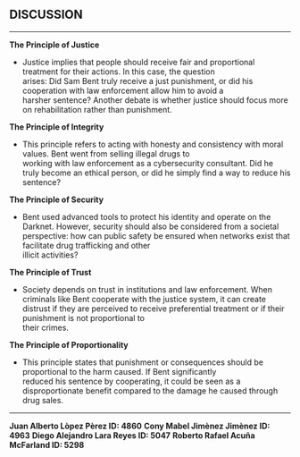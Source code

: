 ## DISCUSSION

--- 
**The Principle of Justice**
- Justice implies that people should receive fair and proportional treatment for their actions. In this case, the question  
arises: Did Sam Bent truly receive a just punishment, or did his cooperation with law enforcement allow him to avoid a  
harsher sentence? Another debate is whether justice should focus more on rehabilitation rather than punishment.

**The Principle of Integrity**
- This principle refers to acting with honesty and consistency with moral values. Bent went from selling illegal drugs to  
working with law enforcement as a cybersecurity consultant. Did he truly become an ethical person, or did he simply find a
way to reduce his sentence?

**The Principle of Security**
- Bent used advanced tools to protect his identity and operate on the Darknet. However, security should also be considered from 
a societal perspective: how can public safety be ensured when networks exist that facilitate drug trafficking and other  
illicit activities?

**The Principle of Trust**
- Society depends on trust in institutions and law enforcement. When criminals like Bent cooperate with the justice system, it
can create distrust if they are perceived to receive preferential treatment or if their punishment is not proportional to  
their crimes. 

**The Principle of Proportionality**
- This principle states that punishment or consequences should be proportional to the harm caused. If Bent significantly  
reduced his sentence by cooperating, it could be seen as a disproportionate benefit compared to the damage he caused through 
drug sales.

---

**Juan Alberto Lòpez Pèrez  ID: 4860**
**Cony Mabel Jimènez Jimènez  ID: 4963**
**Diego Alejandro Lara Reyes  ID: 5047**
**Roberto Rafael Acuña McFarland  ID: 5298**
